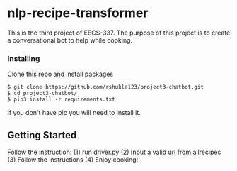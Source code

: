 # nlp-recipe-transformer

This is the third project of EECS-337. The purpose of this project is to create a conversational bot to help while cooking.

### Installing
Clone this repo and install packages
```
$ git clone https://github.com/rshukla123/project3-chatbot.git
$ cd project3-chatbot/
$ pip3 install -r requirements.txt
```
If you don't have pip you will need to install it.

## Getting Started
Follow the instruction:
(1) run driver.py
(2) Input a valid url from allrecipes
(3) Follow the instructions
(4) Enjoy cooking!

